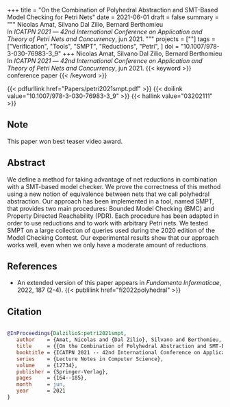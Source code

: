 +++
title = "On the Combination of Polyhedral Abstraction and SMT-Based Model Checking for Petri Nets"
date = 2021-06-01
draft = false
summary = """
Nicolas Amat, Silvano Dal Zilio, Bernard Berthomieu <br />
In _ICATPN 2021_ — _42nd International Conference on Application and Theory of Petri Nets and Concurrency_, jun 2021.
"""
projects = [""]
tags = ["Verification", "Tools", "SMPT", "Reductions", "Petri", ]
doi = "10.1007/978-3-030-76983-3_9"
+++
Nicolas Amat, Silvano Dal Zilio, Bernard Berthomieu <br />
In _ICATPN 2021_ — _42nd International Conference on Application and Theory of Petri Nets and Concurrency_, jun 2021.
{{< keyword >}} conference paper {{< /keyword >}}


{{< pdfurllink href="Papers/petri2021smpt.pdf" >}}
{{< doilink value="10.1007/978-3-030-76983-3_9" >}}
{{< hallink value="03202111" >}}
## Note 
This paper won best teaser video award.

## Abstract
We define a method for taking advantage of net reductions in combination with a SMT-based
        model checker. We prove the correctness of this method using a new notion of equivalence
        between nets that we call polyhedral abstraction. Our approach has been implemented in a
        tool, named SMPT, that provides two main procedures: Bounded Model Checking (BMC) and
        Property Directed Reachability (PDR). Each procedure has been adapted in order to use
        reductions and to work with arbitrary Petri nets. We tested SMPT on a large collection of
        queries used during the 2020 edition of the Model Checking Contest. Our experimental results
        show that our approach works well, even when we only have a moderate amount of reductions. 


## References
 * An extended version of this paper appears in
      _Fundamenta Informaticae_, 2022, 187 (2-4).
{{< publilink href="fi2022polyhedral" >}}




## Citation

```bibtex

@InProceedings{DalzilioS:petri2021smpt,
   author    = {Amat, Nicolas and {Dal Zilio}, Silvano and Berthomieu, Bernard},
   title     = {{On the Combination of Polyhedral Abstraction and SMT-Based Model Checking for Petri Nets}},
   booktitle = {ICATPN 2021 -- 42nd International Conference on Application and Theory of Petri Nets and Concurrency},
   series    = {Lecture Notes in Computer Science},
   volume    = {12734},
   publisher = {Springer-Verlag},
   pages     = {164--185},
   month     = jun, 
   year      = 2021
}

````
